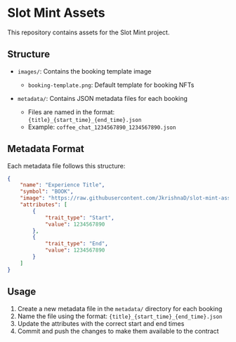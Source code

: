 # Slot Mint Assets

This repository contains assets for the Slot Mint project.

## Structure

- `images/`: Contains the booking template image
  - `booking-template.png`: Default template for booking NFTs

- `metadata/`: Contains JSON metadata files for each booking
  - Files are named in the format: `{title}_{start_time}_{end_time}.json`
  - Example: `coffee_chat_1234567890_1234567890.json`

## Metadata Format

Each metadata file follows this structure:
```json
{
    "name": "Experience Title",
    "symbol": "BOOK",
    "image": "https://raw.githubusercontent.com/JkrishnaD/slot-mint-asset/main/images/booking-template.png",
    "attributes": [
        {
            "trait_type": "Start",
            "value": 1234567890
        },
        {
            "trait_type": "End",
            "value": 1234567890
        }
    ]
}
```

## Usage

1. Create a new metadata file in the `metadata/` directory for each booking
2. Name the file using the format: `{title}_{start_time}_{end_time}.json`
3. Update the attributes with the correct start and end times
4. Commit and push the changes to make them available to the contract